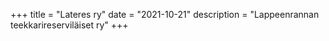 +++
title = "Lateres ry"
date = "2021-10-21"
description = "Lappeenrannan teekkarireserviläiset ry"
+++
